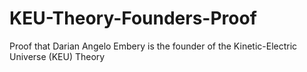 # KEU-Theory-Founders-Proof
Proof that Darian Angelo Embery is the founder of the Kinetic-Electric Universe (KEU) Theory
